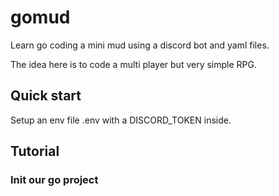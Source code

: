# gomud

Learn go coding a mini mud using a discord bot and yaml files.

The idea here is to code a multi player but very simple RPG.

## Quick start

Setup an env file .env with a DISCORD_TOKEN inside.

## Tutorial

### Init our go project

